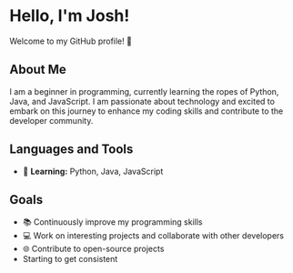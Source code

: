# Hello, I'm Josh!

Welcome to my GitHub profile! 👋

## About Me

I am a beginner in programming, currently learning the ropes of Python, Java, and JavaScript. I am passionate about technology and excited to embark on this journey to enhance my coding skills and contribute to the developer community.

## Languages and Tools

- 🌱 **Learning:** Python, Java, JavaScript

## Goals

- 📚 Continuously improve my programming skills
- 💻 Work on interesting projects and collaborate with other developers
- 🌐 Contribute to open-source projects
-  Starting to get consistent
